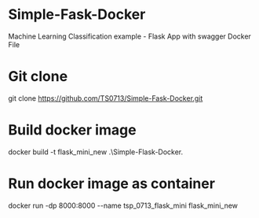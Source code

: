 # Simple-Fask-Docker
Machine Learning Classification example - Flask App with swagger 
Docker File

# Git clone
git clone https://github.com/TS0713/Simple-Fask-Docker.git

# Build docker image
docker build -t flask_mini_new .\Simple-Flask-Docker\.

# Run docker image as container
docker run -dp 8000:8000 --name tsp_0713_flask_mini flask_mini_new


